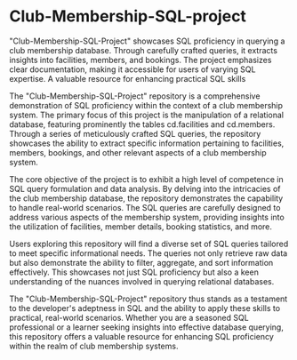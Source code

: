 # Club-Membership-SQL-project
 "Club-Membership-SQL-Project" showcases SQL proficiency in querying a club membership database. Through carefully crafted queries, it extracts insights into facilities, members, and bookings. The project emphasizes clear documentation, making it accessible for users of varying SQL expertise. A valuable resource for enhancing practical SQL skills


 The "Club-Membership-SQL-Project" repository is a comprehensive demonstration of SQL proficiency within the context of a club membership system. The primary focus of this project is the manipulation of a relational database, featuring prominently the tables cd.facilities and cd.members. Through a series of meticulously crafted SQL queries, the repository showcases the ability to extract specific information pertaining to facilities, members, bookings, and other relevant aspects of a club membership system.

The core objective of the project is to exhibit a high level of competence in SQL query formulation and data analysis. By delving into the intricacies of the club membership database, the repository demonstrates the capability to handle real-world scenarios. The SQL queries are carefully designed to address various aspects of the membership system, providing insights into the utilization of facilities, member details, booking statistics, and more.

Users exploring this repository will find a diverse set of SQL queries tailored to meet specific informational needs. The queries not only retrieve raw data but also demonstrate the ability to filter, aggregate, and sort information effectively. This showcases not just SQL proficiency but also a keen understanding of the nuances involved in querying relational databases.


The "Club-Membership-SQL-Project" repository thus stands as a testament to the developer's adeptness in SQL and the ability to apply these skills to practical, real-world scenarios. Whether you are a seasoned SQL professional or a learner seeking insights into effective database querying, this repository offers a valuable resource for enhancing SQL proficiency within the realm of club membership systems.
